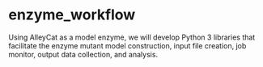 # enzyme_workflow
Using AlleyCat as a model enzyme, we will develop Python 3 libraries that facilitate the enzyme mutant model construction, input file creation, job monitor, output data collection, and analysis.
